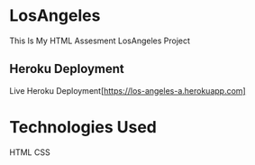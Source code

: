 # LosAngeles

This Is My HTML Assesment LosAngeles Project

## Heroku Deployment

Live Heroku Deployment[https://los-angeles-a.herokuapp.com]

# Technologies Used

HTML CSS 
